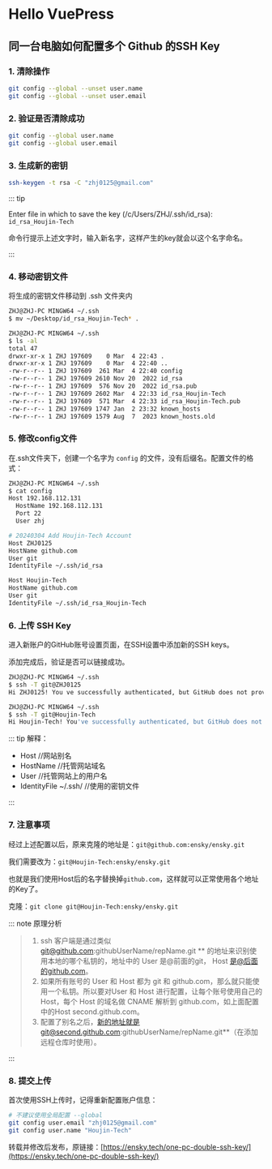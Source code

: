 # Hello VuePress

## 同一台电脑如何配置多个 Github 的SSH Key

### 1. 清除操作

```sh
git config --global --unset user.name
git config --global --unset user.email
```

### 2. 验证是否清除成功

```sh
git config --global user.name
git config --global user.email
```

### 3. 生成新的密钥
```sh
ssh-keygen -t rsa -C "zhj0125@gmail.com"
```

::: tip

Enter file in which to save the key (/c/Users/ZHJ/.ssh/id_rsa): `id_rsa_Houjin-Tech`

命令行提示上述文字时，输入新名字，这样产生的key就会以这个名字命名。

:::

### 4. 移动密钥文件

将生成的密钥文件移动到 .ssh 文件夹内

```sh
ZHJ@ZHJ-PC MINGW64 ~/.ssh
$ mv ~/Desktop/id_rsa_Houjin-Tech* .

ZHJ@ZHJ-PC MINGW64 ~/.ssh
$ ls -al
total 47
drwxr-xr-x 1 ZHJ 197609    0 Mar  4 22:43 .
drwxr-xr-x 1 ZHJ 197609    0 Mar  4 22:40 ..
-rw-r--r-- 1 ZHJ 197609  261 Mar  4 22:40 config
-rw-r--r-- 1 ZHJ 197609 2610 Nov 20  2022 id_rsa
-rw-r--r-- 1 ZHJ 197609  576 Nov 20  2022 id_rsa.pub
-rw-r--r-- 1 ZHJ 197609 2602 Mar  4 22:33 id_rsa_Houjin-Tech
-rw-r--r-- 1 ZHJ 197609  571 Mar  4 22:33 id_rsa_Houjin-Tech.pub
-rw-r--r-- 1 ZHJ 197609 1747 Jan  2 23:32 known_hosts
-rw-r--r-- 1 ZHJ 197609 1579 Aug  7  2023 known_hosts.old
```

### 5. 修改config文件

在.ssh文件夹下，创建一个名字为 `config` 的文件，没有后缀名。配置文件的格式：

```sh
ZHJ@ZHJ-PC MINGW64 ~/.ssh
$ cat config
Host 192.168.112.131
  HostName 192.168.112.131
  Port 22
  User zhj

# 20240304 Add Houjin-Tech Account
Host ZHJ0125
HostName github.com
User git
IdentityFile ~/.ssh/id_rsa

Host Houjin-Tech
HostName github.com
User git
IdentityFile ~/.ssh/id_rsa_Houjin-Tech

```

### 6. 上传 SSH Key

进入新账户的GitHub账号设置页面，在SSH设置中添加新的SSH keys。

添加完成后，验证是否可以链接成功。

```sh
ZHJ@ZHJ-PC MINGW64 ~/.ssh
$ ssh -T git@ZHJ0125
Hi ZHJ0125! You ve successfully authenticated, but GitHub does not provide shell access.

ZHJ@ZHJ-PC MINGW64 ~/.ssh
$ ssh -T git@Houjin-Tech
Hi Houjin-Tech! You've successfully authenticated, but GitHub does not provide shell access.
```
::: tip 解释：

* Host                    //网站别名
* HostName                //托管网站域名
* User                    //托管网站上的用户名
* IdentityFile ~/.ssh/    //使用的密钥文件

:::

### 7. 注意事项

经过上述配置以后，原来克隆的地址是：`git@github.com:ensky/ensky.git`

我们需要改为：`git@Houjin-Tech:ensky/ensky.git`

也就是我们使用Host后的名字替换掉`github.com`，这样就可以正常使用各个地址的Key了。

克隆：`git clone git@Houjin-Tech:ensky/ensky.git`

::: note 原理分析

> 1. ssh 客户端是通过类似 git@github.com:githubUserName/repName.git ** 的地址来识别使用本地的哪个私钥的，地址中的 User 是@前面的git， Host 是@后面的github.com。
> 2. 如果所有账号的 User 和 Host 都为 git 和 github.com，那么就只能使用一个私钥。所以要对User 和 Host 进行配置，让每个账号使用自己的 Host，每个 Host 的域名做 CNAME 解析到 github.com，如上面配置中的Host second.github.com。
> 3. 配置了别名之后，新的地址就是git@second.github.com:githubUserName/repName.git**（在添加远程仓库时使用）。

:::

### 8. 提交上传

首次使用SSH上传时，记得重新配置账户信息：

```sh
# 不建议使用全局配置 --global
git config user.email "zhj0125@gmail.com"
git config user.name "Houjin-Tech"
```

转载并修改后发布，原链接：[https://ensky.tech/one-pc-double-ssh-key/](https://ensky.tech/one-pc-double-ssh-key/)
